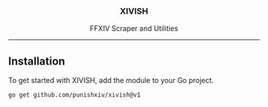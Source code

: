 <p align="center">
  <h3 align="center">XIVISH</h3>

  <p align="center">FFXIV Scraper and Utilities</p>
</p>

---

## Installation

To get started with XIVISH, add the module to your Go project.

```sh
go get github.com/punishxiv/xivish@v1
```
